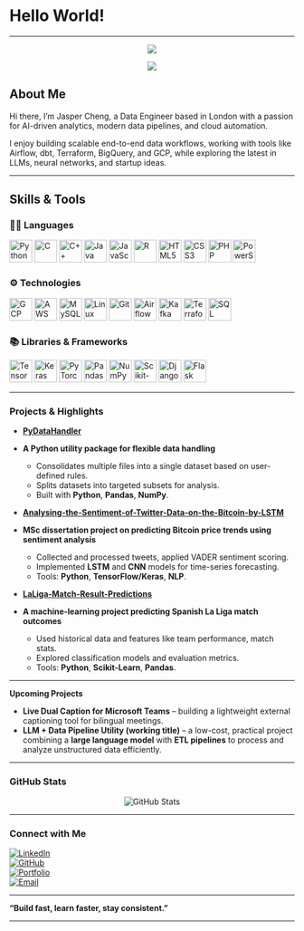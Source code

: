 # Hello World!
---
<p align="center">
  <img src="https://capsule-render.vercel.app/api?type=rect&color=0:000000,100:003300&height=160&section=header&text=I%20am%20Jasper%20Cheng&fontSize=70&fontColor=00FF41&fontAlignY=40&descAlignY=80&descAlign=50" />
</p>


<p align="center">
  <img src="https://readme-typing-svg.demolab.com?font=Fira+Code&weight=600&size=24&pause=1000&color=00FF41&center=true&vCenter=true&width=500&lines=Data+Engineer;AI+Enthusiast;Content+Creator" />
</p>


##  About Me

Hi there, I’m Jasper Cheng, a Data Engineer based in London with a passion for AI-driven analytics, modern data pipelines, and cloud automation.

I enjoy building scalable end-to-end data workflows, working with tools like Airflow, dbt, Terraform, BigQuery, and GCP, while exploring the latest in LLMs, neural networks, and startup ideas.

---

## Skills & Tools

### 🧑‍💻 Languages  
<p align="left">
  <img src="https://cdn.jsdelivr.net/gh/devicons/devicon/icons/python/python-original.svg" alt="Python" width="40" height="40"/>
  <img src="https://cdn.jsdelivr.net/gh/devicons/devicon/icons/c/c-original.svg" alt="C" width="40" height="40"/>
  <img src="https://cdn.jsdelivr.net/gh/devicons/devicon/icons/cplusplus/cplusplus-original.svg" alt="C++" width="40" height="40"/>
  <img src="https://cdn.jsdelivr.net/gh/devicons/devicon/icons/java/java-original.svg" alt="Java" width="40" height="40"/>
  <img src="https://cdn.jsdelivr.net/gh/devicons/devicon/icons/javascript/javascript-original.svg" alt="JavaScript" width="40" height="40"/>
  <img src="https://cdn.jsdelivr.net/gh/devicons/devicon/icons/r/r-original.svg" alt="R" width="40" height="40"/>
  <img src="https://cdn.jsdelivr.net/gh/devicons/devicon/icons/html5/html5-original.svg" alt="HTML5" width="40" height="40"/>
  <img src="https://cdn.jsdelivr.net/gh/devicons/devicon/icons/css3/css3-original.svg" alt="CSS3" width="40" height="40"/>
  <img src="https://cdn.jsdelivr.net/gh/devicons/devicon/icons/php/php-original.svg" alt="PHP" width="40" height="40"/>
  <img src="https://cdn.jsdelivr.net/gh/devicons/devicon/icons/powershell/powershell-original.svg" alt="PowerShell" width="40" height="40"/>
</p>  

### ⚙️ Technologies  
<p align="left">
  <img src="https://cdn.jsdelivr.net/gh/devicons/devicon/icons/googlecloud/googlecloud-original.svg" alt="GCP" width="40" height="40"/>
  <img src="https://cdn.jsdelivr.net/gh/devicons/devicon/icons/amazonwebservices/amazonwebservices-original-wordmark.svg" alt="AWS" width="40" height="40"/>
  <img src="https://cdn.jsdelivr.net/gh/devicons/devicon/icons/mysql/mysql-original.svg" alt="MySQL" width="40" height="40"/>
  <img src="https://cdn.jsdelivr.net/gh/devicons/devicon/icons/linux/linux-original.svg" alt="Linux" width="40" height="40"/>
  <img src="https://cdn.jsdelivr.net/gh/devicons/devicon/icons/git/git-original.svg" alt="Git" width="40" height="40"/>
  <img src="https://cdn.jsdelivr.net/gh/devicons/devicon/icons/apacheairflow/apacheairflow-original.svg" alt="Airflow" width="40" height="40"/>
  <img src="https://cdn.jsdelivr.net/gh/devicons/devicon/icons/apachekafka/apachekafka-original.svg" alt="Kafka" width="40" height="40"/>
  <img src="https://cdn.jsdelivr.net/gh/devicons/devicon/icons/terraform/terraform-original.svg" alt="Terraform" width="40" height="40"/>
  <img src="https://cdn.jsdelivr.net/gh/devicons/devicon/icons/sqlite/sqlite-original.svg" alt="SQL" width="40" height="40"/>
</p>  

### 📚 Libraries & Frameworks  
<p align="left">
  <img src="https://cdn.jsdelivr.net/gh/devicons/devicon/icons/tensorflow/tensorflow-original.svg" alt="TensorFlow" width="40" height="40"/>
  <img src="https://cdn.jsdelivr.net/gh/devicons/devicon/icons/keras/keras-original.svg" alt="Keras" width="40" height="40"/>
  <img src="https://cdn.jsdelivr.net/gh/devicons/devicon/icons/pytorch/pytorch-original.svg" alt="PyTorch" width="40" height="40"/>
  <img src="https://cdn.jsdelivr.net/gh/devicons/devicon/icons/pandas/pandas-original.svg" alt="Pandas" width="40" height="40"/>
  <img src="https://cdn.jsdelivr.net/gh/devicons/devicon/icons/numpy/numpy-original.svg" alt="NumPy" width="40" height="40"/>
  <img src="https://cdn.jsdelivr.net/gh/devicons/devicon/icons/scikitlearn/scikitlearn-original.svg" alt="Scikit-Learn" width="40" height="40"/>
  <img src="https://cdn.jsdelivr.net/gh/devicons/devicon/icons/django/django-plain.svg" alt="Django" width="40" height="40"/>
  <img src="https://cdn.jsdelivr.net/gh/devicons/devicon/icons/flask/flask-original.svg" alt="Flask" width="40" height="40"/>
</p>  

---

### Projects & Highlights  

- **[PyDataHandler](https://github.com/jasper1005/PyDataHandler)**
- **A Python utility package for flexible data handling**
  - Consolidates multiple files into a single dataset based on user-defined rules.  
  - Splits datasets into targeted subsets for analysis.  
  - Built with **Python**, **Pandas**, **NumPy**.

- **[Analysing-the-Sentiment-of-Twitter-Data-on-the-Bitcoin-by-LSTM](https://github.com/jasper1005/Analysing-the-Sentiment-of-Twitter-Data-on-the-Bitcoin-by-LSTM)**
- **MSc dissertation project on predicting Bitcoin price trends using sentiment analysis**
  - Collected and processed tweets, applied VADER sentiment scoring.  
  - Implemented **LSTM** and **CNN** models for time-series forecasting.  
  - Tools: **Python**, **TensorFlow/Keras**, **NLP**.

- **[LaLiga-Match-Result-Predictions](https://github.com/jasper1005/LaLiga-Match-Result-Predictions)**
- **A machine-learning project predicting Spanish La Liga match outcomes**
  - Used historical data and features like team performance, match stats.  
  - Explored classification models and evaluation metrics.  
  - Tools: **Python**, **Scikit-Learn**, **Pandas**.

---

**Upcoming Projects**  
- **Live Dual Caption for Microsoft Teams** – building a lightweight external captioning tool for bilingual meetings.  
- **LLM + Data Pipeline Utility (working title)** – a low-cost, practical project combining a **large language model** with **ETL pipelines** to process and analyze unstructured data efficiently.

---

###  GitHub Stats

<p align="center">
  <img src="https://github-readme-stats.vercel.app/api?username=jasper1005&show_icons=true&theme=radical" alt="GitHub Stats" />
</p>

---

### Connect with Me  

[![LinkedIn](https://img.shields.io/badge/-LinkedIn-0A66C2?style=flat-square&logo=linkedin&logoColor=white)](https://www.linkedin.com/in/jasper105)  
[![GitHub](https://img.shields.io/badge/-GitHub-181717?style=flat-square&logo=github&logoColor=white)](https://github.com/jasper1005)  
[![Portfolio](https://img.shields.io/badge/-Portfolio-FF7139?style=flat-square&logo=firefox&logoColor=white)](https://jasper-cheng.vercel.app)  
[![Email](https://img.shields.io/badge/-Email-D14836?style=flat-square&logo=gmail&logoColor=white)](mailto:jasper.cheng.1005@gmail.com)  


---

**“Build fast, learn faster, stay consistent.”**

---
